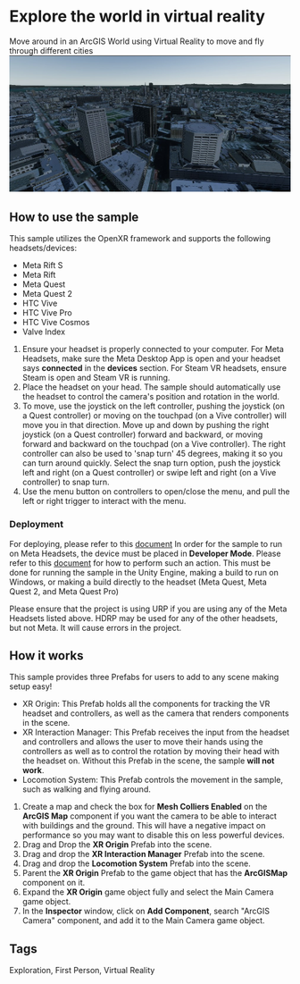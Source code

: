 # Explore the world in virtual reality

Move around in an ArcGIS World using Virtual Reality to move and fly through different cities
![Image of Virtual Reality Simulation](VR.jpg)

## How to use the sample

This sample utilizes the OpenXR framework and supports the following headsets/devices:
- Meta Rift S
- Meta Rift
- Meta Quest
- Meta Quest 2
- HTC Vive
- HTC Vive Pro
- HTC Vive Cosmos
- Valve Index

1. Ensure your headset is properly connected to your computer. For Meta Headsets, make sure the Meta Desktop App is open and your headset says **connected** in the **devices** section. For Steam VR headsets, ensure Steam is open and Steam VR is running. 
2. Place the headset on your head. The sample should automatically use the headset to control the camera's position and rotation in the world. 
3. To move, use the joystick on the left controller, pushing the joystick (on a Quest controller) or moving on the touchpad (on a Vive controller) will move you in that direction. Move up and down by pushing the right joystick (on a Quest controller) forward and backward, or moving forward and backward on the touchpad (on a Vive controller). The right controller can also be used to 'snap turn' 45 degrees, making it so you can turn around quickly. Select the snap turn option, push the joystick left and right (on a Quest controller) or swipe left and right (on a Vive controller) to snap turn. 
4. Use the menu button on controllers to open/close the menu, and pull the left or right trigger to interact with the menu. 

### Deployment

For deploying, please refer to this [document](https://developers.arcgis.com/unity/deployment/)
In order for the sample to run on Meta Headsets, the device must be placed in **Developer Mode**. Please refer to this [document](https://developer.Meta.com/documentation/native/android/mobile-device-setup/) for how to perform such an action. This must be done for running the sample in the Unity Engine, making a build to run on Windows, or making a build directly to the headset (Meta Quest, Meta Quest 2, and Meta Quest Pro)

Please ensure that the project is using URP if you are using any of the Meta Headsets listed above. HDRP may be used for any of the other headsets, but not Meta. It will cause errors in the project. 

## How it works

This sample provides three Prefabs for users to add to any scene making setup easy! 
- XR Origin: This Prefab holds all the components for tracking the VR headset and controllers, as well as the camera that renders components in the scene. 
- XR Interaction Manager: This Prefab receives the input from the headset and controllers and allows the user to move their hands using the controllers as well as to control the rotation by moving their head with the headset on. Without this Prefab in the scene, the sample **will not work**. 
- Locomotion System: This Prefab controls the movement in the sample, such as walking and flying around. 

1. Create a map and check the box for **Mesh Colliers Enabled** on the **ArcGIS Map** component if you want the camera to be able to interact with buildings and the ground. This will have a negative impact on performance so you may want to disable this on less powerful devices.
2. Drag and Drop the **XR Origin** Prefab into the scene.
3. Drag and drop the **XR Interaction Manager** Prefab into the scene.
4. Drag and drop the **Locomotion System** Prefab into the scene.
5. Parent the **XR Origin** Prefab to the game object that has the **ArcGISMap** component on it.
6. Expand the **XR Origin** game object fully and select the Main Camera game object.
7. In the **Inspector** window, click on **Add Component**, search "ArcGIS Camera" component, and add it to the Main Camera game object.

## Tags

Exploration, First Person, Virtual Reality